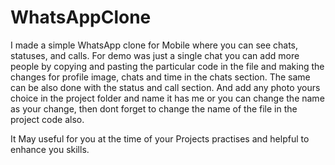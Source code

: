 # WhatsAppClone

I made a simple WhatsApp clone for Mobile where you can see chats, statuses, and calls. For demo was just a single chat you can add more people by copying and pasting the particular code in the file and making the changes for profile image, chats and time in the chats section. The same can be also done with the status and call section. And add any photo yours choice in the project folder and name it has me or you can change the name as your change, then dont forget to change the name of the file in the project code also.

It May useful for you at the time of your Projects practises and helpful to enhance you skills.

